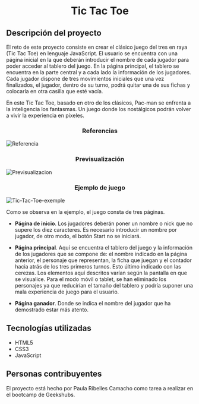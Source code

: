 <h1 align="center"> Tic Tac Toe </h1>

<h2> Descripción del proyecto </h2> 
El reto de este proyecto consiste en crear el clásico juego del tres en raya (Tic Tac Toe) en lenguaje JavaScript. El usuario se encuentra con una página inicial en la que deberán introducir el nombre de cada jugador para poder acceder al tablero del juego. En la página principal, el tablero se encuentra en la parte central y a cada lado la información de los jugadores. Cada jugador dispone de tres movimientos iniciales que una vez finalizados, el jugador, dentro de su turno, podrá quitar una de sus fichas y colocarla en otra casilla que esté vacía. 

En este Tic Tac Toe, basado en otro de los clásicos, Pac-man se enfrenta a la inteligencia los fantasmas. Un juego donde los nostálgicos podrán volver a vivir la experiencia en píxeles. 

<h3 align="center"> Referencias </h3>

![Referencia](https://user-images.githubusercontent.com/65761160/219973602-95b04ad1-ed28-4e9f-85b0-7a5e293e8b3e.png)

<h3 align="center"> Previsualización </h3>

![Previsualizacion](https://user-images.githubusercontent.com/65761160/219979064-4ee8c743-51ec-4ff7-98d1-3c82f9befbeb.png)

<h3 align="center"> Ejemplo de juego</h3>

![Tic-Tac-Toe-exemple](https://user-images.githubusercontent.com/65761160/219978226-7738d58a-286e-4aea-9c99-13e23043b580.gif)

Como se observa en la ejemplo, el juego consta de tres páginas. 

- **Página de inicio**. Los jugadores deberán poner un nombre o nick que no supere los diez caracteres. Es necesario introducir un nombre por jugador, de otro modo, el botón Start no se iniciará. 

- **Página principal**. Aquí se encuentra el tablero del juego y la información de los jugadores que se compone de: el nombre indicado en la página anterior, el personaje que representan, la ficha que juegan y el contador hacia atrás de los tres primeros turnos. Esto último indicado con las cerezas. 
Los elementos aquí descritos varían según la pantalla en que se visualice. Para el modo móvil o tablet, se han eliminado los personajes ya que reducirían el tamaño del tablero y podría suponer una mala experiencia de juego para el usuario. 

- **Página ganador**. Donde se indica el nombre del jugador que ha demostrado estar más atento. 

<h2> Tecnologías utilizadas </h2> 

- HTML5
- CSS3
- JavaScript

<h2> Personas contribuyentes </h2>

El proyecto está hecho por Paula Ribelles Camacho como tarea a realizar en el bootcamp de Geekshubs.
